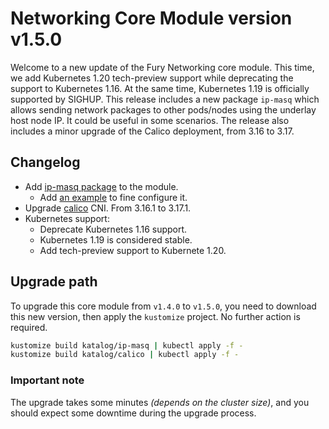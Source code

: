 # Networking Core Module version v1.5.0

Welcome to a new update of the Fury Networking core module.
This time, we add Kubernetes 1.20 tech-preview support while deprecating the support to Kubernetes 1.16.
At the same time, Kubernetes 1.19 is officially supported by SIGHUP.
This release includes a new package `ip-masq` which allows sending network packages to other pods/nodes using
the underlay host node IP. It could be useful in some scenarios.
The release also includes a minor upgrade of the Calico deployment, from 3.16 to 3.17.

## Changelog

- Add [ip-masq package](../../katalog/ip-masq) to the module.
  - Add [an example](../../examples/configure-ip-masq) to fine configure it.
- Upgrade [calico](../../katalog/calico) CNI. From 3.16.1 to 3.17.1.
- Kubernetes support:
  - Deprecate Kubernetes 1.16 support.
  - Kubernetes 1.19 is considered stable.
  - Add tech-preview support to Kubernete 1.20.

## Upgrade path

To upgrade this core module from `v1.4.0` to `v1.5.0`, you need to download this new version, then apply the
`kustomize` project. No further action is required.

```bash
kustomize build katalog/ip-masq | kubectl apply -f -
kustomize build katalog/calico | kubectl apply -f -
```

### Important note

The upgrade takes some minutes *(depends on the cluster size)*,
and you should expect some downtime during the upgrade process.
